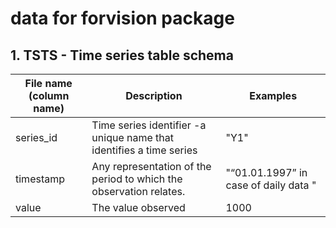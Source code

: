 # data for forvision package

## 1. TSTS -  Time series table schema 
| File name (column name)| Description | Examples|
|-----|-----|-----|
|series_id| Time series identifier -a unique name that identifies a time series| "Y1"|
|timestamp| Any representation of the period to which the observation relates. | "“01.01.1997” in case of daily data "|
|value| The value observed| 1000|
